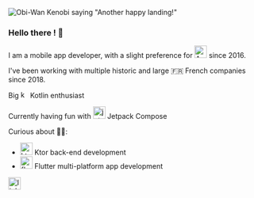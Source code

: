 
![Obi-Wan Kenobi saying "Another happy landing!"](https://media.giphy.com/media/Dmydf2Zf2kOys/giphy.gif)

### Hello there ! 👋

I am a mobile app developer, with a slight preference for <img width="25" alt="Android" src="https://user-images.githubusercontent.com/12464404/194713353-2b8a29b3-e9fb-49a4-abc0-78ed336600d3.svg" /> since 2016.

I've been working with multiple historic and large 🇫🇷 French companies since 2018.

Big <img height="15" alt="kotlin-icon" src="https://user-images.githubusercontent.com/12464404/194713519-48963737-ed80-4d20-818c-780247278fec.svg" /> Kotlin enthusiast

Currently having fun with <img height="25" alt="jetpack-compose-icon" src="https://user-images.githubusercontent.com/12464404/194713420-cad8daba-878f-4a39-88a8-1b12b00ee88f.png" /> Jetpack Compose

Curious about 🕵️‍♂️:
- <img height="25" alt="ktor-icon" src="https://user-images.githubusercontent.com/12464404/194714279-e80e3762-a282-40bd-9b8f-5ed9f23d3718.svg" /> Ktor back-end development
- <img height="25" alt="flutter-icon" src="https://user-images.githubusercontent.com/12464404/194714412-697ed4c7-76c8-46c4-a305-4eccb563906a.svg" /> Flutter multi-platform app development

<a href="https://www.linkedin.com/in/jeanmelikian/"><img height="25" alt="linkedin-icon" src="https://user-images.githubusercontent.com/12464404/194714767-6e74f3e4-33b7-49d7-88e5-5469f147d891.svg" /></a>
